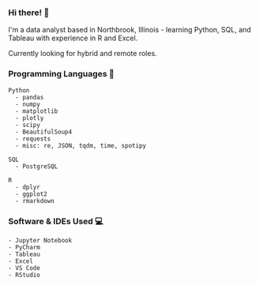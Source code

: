 ### Hi there! 👋

I'm a data analyst based in Northbrook, Illinois - learning Python, SQL, and Tableau with experience in R and Excel.

Currently looking for hybrid and remote roles.

### Programming Languages 👾
    Python
      - pandas
      - numpy
      - matplotlib
      - plotly
      - scipy
      - BeautifulSoup4
      - requests
      - misc: re, JSON, tqdm, time, spotipy

    SQL
      - PostgreSQL

    R
      - dplyr
      - ggplot2
      - rmarkdown

### Software & IDEs Used 💻
    - Jupyter Notebook
    - PyCharm
    - Tableau
    - Excel
    - VS Code
    - RStudio
